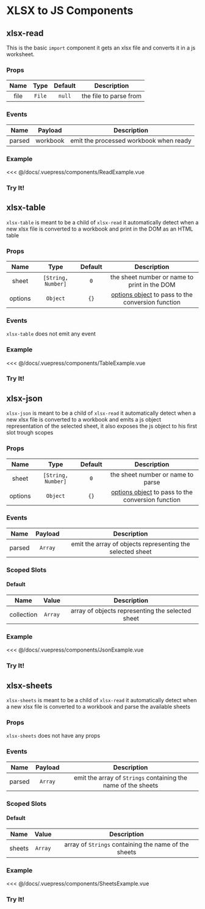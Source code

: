 # XLSX to JS Components

## xlsx-read

This is the basic `import` component it gets an xlsx file and converts it in a js worksheet.

### Props

| Name| Type| Default|Description|
| :--: |:--:|:--:| :--:|
| file   | `File` | `null` | the file to parse from |

### Events

| Name | Payload |Description|
| :--: | :--:| :--: |
| parsed | workbook | emit the processed workbook when ready |

### Example

<<< @/docs/.vuepress/components/ReadExample.vue

### Try It!

<ReadExample />

## xlsx-table

`xlsx-table` is meant to be a child of `xlsx-read` it automatically detect when a new xlsx file is converted to a workbook and print in the DOM as an HTML table

### Props

| Name| Type| Default|Description|
| :--: |:--:|:--:| :--:|
| sheet   | `[String, Number]` |`0` | the sheet number or name to print in the DOM|
| options   | `Object` | `{}` | [options object](https://github.com/SheetJS/js-xlsx#html-output) to pass to the conversion function |

### Events

`xlsx-table` does not emit any event

### Example

<<< @/docs/.vuepress/components/TableExample.vue

### Try It!

<TableExample />

## xlsx-json

`xlsx-json` is meant to be a child of `xlsx-read` it automatically detect when a new xlsx file is converted to a workbook and emits a js object representation of the selected sheet, it also exposes the js object to his first slot trough scopes

### Props

| Name| Type| Default|Description|
| :--: |:--:|:--:| :--:|
| sheet   | `[String, Number]` |`0` | the sheet number or name to parse|
| options   | `Object` | `{}` | [options object](https://github.com/SheetJS/js-xlsx#html-output) to pass to the conversion function |

### Events

| Name | Payload |Description|
| :--: | :--:| :--: |
| parsed | `Array` | emit the array of objects representing the selected sheet |

### Scoped Slots

#### Default

| Name | Value |Description|
| :--: | :--:| :--: |
| collection | `Array` |  array of objects representing the selected sheet |


### Example

<<< @/docs/.vuepress/components/JsonExample.vue

### Try It!

<JsonExample />

## xlsx-sheets

`xlsx-sheets` is meant to be a child of `xlsx-read` it automatically detect when a new xlsx file is converted to a workbook and parse the available sheets

### Props

`xlsx-sheets` does not have any props

### Events

| Name | Payload |Description|
| :--: | :--:| :--: |
| parsed | `Array` | emit the array of `Strings` containing the name of the sheets |

### Scoped Slots

#### Default

| Name | Value |Description|
| :--: | :--:| :--: |
| sheets | `Array` | array  of `Strings` containing the name of the sheets |

### Example

<<< @/docs/.vuepress/components/SheetsExample.vue

### Try It!

<SheetsExample />